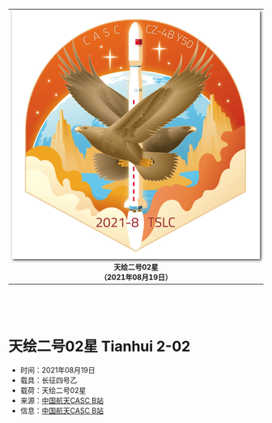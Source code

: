 
<table border="0" width=550px align="center" style="margin-bottom: 100px;">
  <tr>
  <td align="center" width=500px><img align="center" width=500px style=" box-shadow:2px 2px 5px #333333;" src="20210819.jpg" /></td>
  </tr>
  <tr>
  <td align="center"><b> 天绘二号02星 <br>（2021年08月19日）</b></td>
  </tr>
</table>


# **天绘二号02星** Tianhui 2-02

* 时间：2021年08月19日
* 载具：长征四号乙
* 载荷：天绘二号02星
* 来源：[中国航天CASC B站](https://t.bilibili.com/560465594016725015?tab=2) 
* 信息：[中国航天CASC B站](https://t.bilibili.com/560465594016725015?tab=2) 

